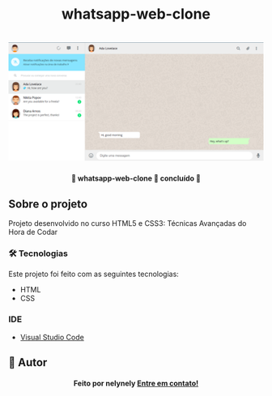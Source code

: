 <h1 align="center">whatsapp-web-clone</h1>

<h1 align="center">
    <img alt="whatsapp-web-clone" title="whatsapp-web-clone" src="assets/screenshot.png" />
</h1>

<h4 align="center"> 
	🚧  whatsapp-web-clone 🚀 concluído  🚧
</h4>

## Sobre o projeto

<p>Projeto desenvolvido no curso HTML5 e CSS3: Técnicas Avançadas do Hora de Codar</p>

### 🛠 Tecnologias

Este projeto foi feito com as seguintes tecnologias:
- HTML
- CSS

### IDE

- [Visual Studio Code](https://code.visualstudio.com/)

## 🦸 Autor
<h4 align="center">
  Feito por nelynely <a href="https://www.linkedin.com/in/f-nely/">Entre em contato!</a>
</h4>